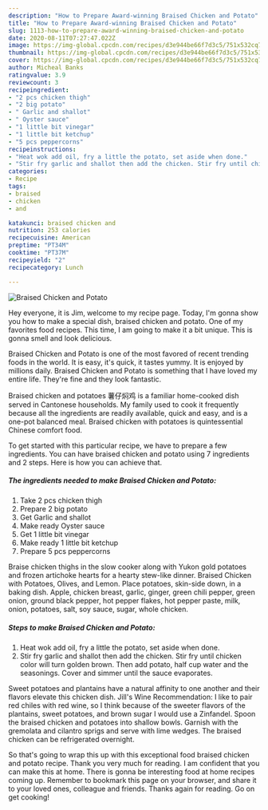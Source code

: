 ```yaml
---
description: "How to Prepare Award-winning Braised Chicken and Potato"
title: "How to Prepare Award-winning Braised Chicken and Potato"
slug: 1113-how-to-prepare-award-winning-braised-chicken-and-potato
date: 2020-08-11T07:27:47.022Z
image: https://img-global.cpcdn.com/recipes/d3e944be66f7d3c5/751x532cq70/braised-chicken-and-potato-recipe-main-photo.jpg
thumbnail: https://img-global.cpcdn.com/recipes/d3e944be66f7d3c5/751x532cq70/braised-chicken-and-potato-recipe-main-photo.jpg
cover: https://img-global.cpcdn.com/recipes/d3e944be66f7d3c5/751x532cq70/braised-chicken-and-potato-recipe-main-photo.jpg
author: Micheal Banks
ratingvalue: 3.9
reviewcount: 3
recipeingredient:
- "2 pcs chicken thigh"
- "2 big potato"
- " Garlic and shallot"
- " Oyster sauce"
- "1 little bit vinegar"
- "1 little bit ketchup"
- "5 pcs peppercorns"
recipeinstructions:
- "Heat wok add oil, fry a little the potato, set aside when done."
- "Stir fry garlic and shallot then add the chicken. Stir fry until chicken color will turn golden brown. Then add potato, half cup water and the seasonings. Cover and simmer until the sauce evaporates."
categories:
- Recipe
tags:
- braised
- chicken
- and

katakunci: braised chicken and 
nutrition: 253 calories
recipecuisine: American
preptime: "PT34M"
cooktime: "PT37M"
recipeyield: "2"
recipecategory: Lunch

---
```



![Braised Chicken and Potato](https://img-global.cpcdn.com/recipes/d3e944be66f7d3c5/751x532cq70/braised-chicken-and-potato-recipe-main-photo.jpg)

Hey everyone, it is Jim, welcome to my recipe page. Today, I'm gonna show you how to make a special dish, braised chicken and potato. One of my favorites food recipes. This time, I am going to make it a bit unique. This is gonna smell and look delicious.

Braised Chicken and Potato is one of the most favored of recent trending foods in the world. It is easy, it's quick, it tastes yummy. It is enjoyed by millions daily. Braised Chicken and Potato is something that I have loved my entire life. They're fine and they look fantastic.

Braised chicken and potatoes 薯仔焖鸡 is a familiar home-cooked dish served in Cantonese households. My family used to cook it frequently because all the ingredients are readily available, quick and easy, and is a one-pot balanced meal. Braised chicken with potatoes is quintessential Chinese comfort food.


To get started with this particular recipe, we have to prepare a few ingredients. You can have braised chicken and potato using 7 ingredients and 2 steps. Here is how you can achieve that.

<!--inarticleads1-->

##### The ingredients needed to make Braised Chicken and Potato:

1. Take 2 pcs chicken thigh
1. Prepare 2 big potato
1. Get  Garlic and shallot
1. Make ready  Oyster sauce
1. Get 1 little bit vinegar
1. Make ready 1 little bit ketchup
1. Prepare 5 pcs peppercorns


Braise chicken thighs in the slow cooker along with Yukon gold potatoes and frozen artichoke hearts for a hearty stew-like dinner. Braised Chicken with Potatoes, Olives, and Lemon. Place potatoes, skin-side down, in a baking dish. Apple, chicken breast, garlic, ginger, green chili pepper, green onion, ground black pepper, hot pepper flakes, hot pepper paste, milk, onion, potatoes, salt, soy sauce, sugar, whole chicken. 

<!--inarticleads2-->

##### Steps to make Braised Chicken and Potato:

1. Heat wok add oil, fry a little the potato, set aside when done.
1. Stir fry garlic and shallot then add the chicken. Stir fry until chicken color will turn golden brown. Then add potato, half cup water and the seasonings. Cover and simmer until the sauce evaporates.


Sweet potatoes and plantains have a natural affinity to one another and their flavors elevate this chicken dish. Jill&#39;s Wine Recommendation: I like to pair red chiles with red wine, so I think because of the sweeter flavors of the plantains, sweet potatoes, and brown sugar I would use a Zinfandel. Spoon the braised chicken and potatoes into shallow bowls. Garnish with the gremolata and cilantro sprigs and serve with lime wedges. The braised chicken can be refrigerated overnight. 

So that's going to wrap this up with this exceptional food braised chicken and potato recipe. Thank you very much for reading. I am confident that you can make this at home. There is gonna be interesting food at home recipes coming up. Remember to bookmark this page on your browser, and share it to your loved ones, colleague and friends. Thanks again for reading. Go on get cooking!
